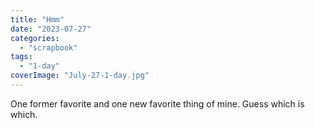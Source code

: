 ```yaml
---
title: "Hmm"
date: "2023-07-27"
categories: 
  - "scrapbook"
tags: 
  - "1-day"
coverImage: "July-27-1-day.jpg"
---
```

<!--more-->

One former favorite and one new favorite thing of mine. Guess which is which.
